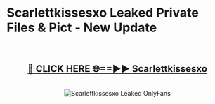 # Scarlettkissesxo Leaked Private Files & Pict - New Update
<br>
<div align="center">
<h2><a href="https://mediafilles.blogspot.com/?title=Scarlettkissesxo" rel="nofollow">🔴 CLICK HERE 🌐==►► Scarlettkissesxo</a></h2>
<br>
<a href="https://mediafilles.blogspot.com/?title=Scarlettkissesxo" rel="nofollow" data-target="animated-image.originalLink"><img src="https://i.ibb.co.com/WyWwxjT/player-gif2.gif" alt="Scarlettkissesxo Leaked OnlyFans" style="max-width: 100%; display: inline-block;" data-target="animated-image.originalImage"></a>
</div>
<br>